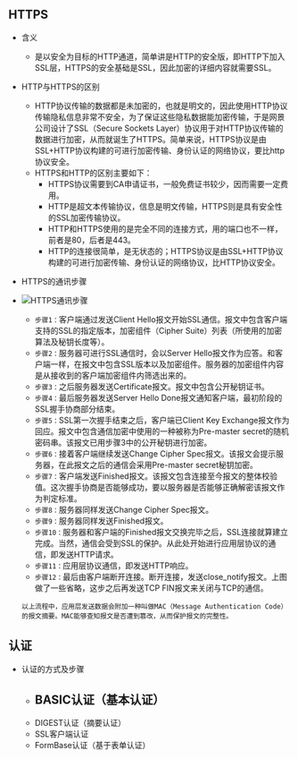 ## HTTPS

- 含义
    - 是以安全为目标的HTTP通道，简单讲是HTTP的安全版，即HTTP下加入SSL层，HTTPS的安全基础是SSL，因此加密的详细内容就需要SSL。
- HTTP与HTTPS的区别
    - HTTP协议传输的数据都是未加密的，也就是明文的，因此使用HTTP协议传输隐私信息非常不安全，为了保证这些隐私数据能加密传输，于是网景公司设计了SSL（Secure Sockets Layer）协议用于对HTTP协议传输的数据进行加密，从而就诞生了HTTPS。简单来说，HTTPS协议是由SSL+HTTP协议构建的可进行加密传输、身份认证的网络协议，要比http协议安全。
    - HTTPS和HTTP的区别主要如下：      
        - HTTPS协议需要到CA申请证书，一般免费证书较少，因而需要一定费用。
        - HTTP是超文本传输协议，信息是明文传输，HTTPS则是具有安全性的SSL加密传输协议。
        - HTTP和HTTPS使用的是完全不同的连接方式，用的端口也不一样，前者是80，后者是443。
        - HTTP的连接很简单，是无状态的；HTTPS协议是由SSL+HTTP协议构建的可进行加密传输、身份认证的网络协议，比HTTP协议安全。
- HTTPS的通讯步骤
- ![HTTPS通讯步骤](../img/HTTPS通讯步骤.png)
    - `步骤1：`客户端通过发送Client Hello报文开始SSL通信。报文中包含客户端支持的SSL的指定版本，加密组件（Cipher Suite）列表（所使用的加密算法及秘钥长度等）。
    - `步骤2：`服务器可进行SSL通信时，会以Server Hello报文作为应答。和客户端一样，在报文中包含SSL版本以及加密组件。服务器的加密组件内容是从接收到的客户端加密组件内筛选出来的。
    - `步骤3：`之后服务器发送Certificate报文。报文中包含公开秘钥证书。
    - `步骤4：`最后服务器发送Server Hello Done报文通知客户端，最初阶段的SSL握手协商部分结束。
    - `步骤5：`SSL第一次握手结束之后，客户端已Client Key Exchange报文作为回应。报文中包含通信加密中使用的一种被称为Pre-master secret的随机密码串。该报文已用步骤3中的公开秘钥进行加密。
    - `步骤6：`接着客户端继续发送Change Cipher Spec报文。该报文会提示服务器，在此报文之后的通信会采用Pre-master secret秘钥加密。
    - `步骤7：`客户端发送Finished报文。该报文包含连接至今报文的整体校验值。这次握手协商是否能够成功，要以服务器是否能够正确解密该报文作为判定标准。
    - `步骤8：`服务器同样发送Change Cipher Spec报文。
    - `步骤9：`服务器同样发送Finished报文。
    - `步骤10：`服务器和客户端的Finished报文交换完毕之后，SSL连接就算建立完成。当然，通信会受到SSL的保护。从此处开始进行应用层协议的通信，即发送HTTP请求。
    - `步骤11：`应用层协议通信，即发送HTTP响应。
    - `步骤12：`最后由客户端断开连接。断开连接，发送close_notify报文。上图做了一些省略，这步之后再发送TCP FIN报文来关闭与TCP的通信。

    `以上流程中，应用层发送数据会附加一种叫做MAC（Message Authentication Code）的报文摘要。MAC能够查知报文是否遭到篡改，从而保护报文的完整性。`

## 认证

- 认证的方式及步骤
    - BASIC认证（基本认证）
        -
    - DIGEST认证（摘要认证）
    - SSL客户端认证
    - FormBase认证（基于表单认证）
